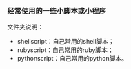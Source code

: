 ### 经常使用的一些小脚本或小程序

文件夹说明：

- shellscript：自己常用的shell脚本；
- rubyscript：自己常用的ruby脚本；
- pythonscript：自己常用的python脚本。

